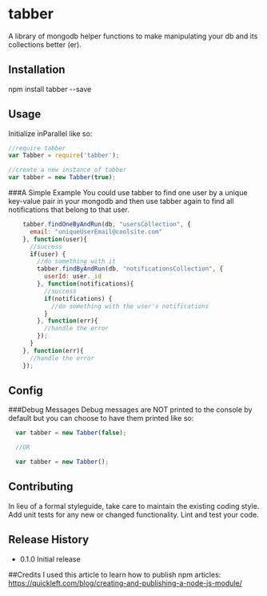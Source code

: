 # tabber
A library of  mongodb helper functions to make manipulating your db and its collections better (er).

## Installation

  npm install tabber --save

## Usage
Initialize inParallel like so:
  ```javascript
  //require tabber
  var Tabber = require('tabber');

  //create a new instance of tabber
  var tabber = new Tabber(true);
  ```
###A Simple Example
You could use tabber to find one user by a unique key-value pair in your mongodb and then use tabber again to find all notifications that belong to that user.
  ```javascript
      tabber.findOneByAndRun(db, "usersCollection", {
        email: "uniqueUserEmail@coolsite.com"
      }, function(user){
        //success
        if(user) {
          //do something with it
          tabber.findByAndRun(db, "notificationsCollection", {
            userId: user._id
          }, function(notifications){
            //success
            if(notifications) {
              //do something with the user's notifications
            }
          }, function(err){
            //handle the error
          });
        }
      }, function(err){
        //handle the error
      });

  ```

## Config

###Debug Messages
  Debug messages are NOT printed to the console by default but you can choose to have them printed like so:
  ```javascript
  	var tabber = new Tabber(false);

    //OR 

    var tabber = new Tabber();
  ```  

## Contributing

In lieu of a formal styleguide, take care to maintain the existing coding style.
Add unit tests for any new or changed functionality. Lint and test your code.

## Release History

* 0.1.0 Initial release

##Credits
I used this article to learn how to publish npm articles:
https://quickleft.com/blog/creating-and-publishing-a-node-js-module/
